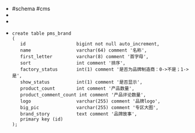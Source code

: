 - #schema #cms
-
-
- ```
  create table pms_brand
  (
     id                   bigint not null auto_increment,
     name                 varchar(64) comment '名称',
     first_letter         varchar(8) comment '首字母',
     sort                 int comment '排序',
     factory_status       int(1) comment '是否为品牌制造商：0->不是；1->是',
     show_status          int(1) comment '是否显示',
     product_count        int comment '产品数量',
     product_comment_count int comment '产品评论数量',
     logo                 varchar(255) comment '品牌logo',
     big_pic              varchar(255) comment '专区大图',
     brand_story          text comment '品牌故事',
     primary key (id)
  );
  
  ```